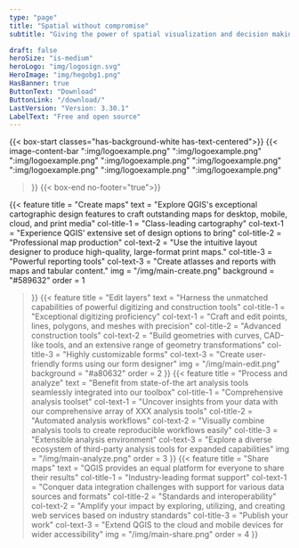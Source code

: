```yaml
---
type: "page"
title: "Spatial without compromise"
subtitle: "Giving the power of spatial visualization and decision making tools to everyone"

draft: false
heroSize: "is-medium"
heroLogo: "img/logosign.svg"
HeroImage: "img/hegobg1.png"
HasBanner: true
ButtonText: "Download" 
ButtonLink: "/download/"
LastVersion: "Version: 3.30.1"
LabelText: "Free and open source"
---
```



<!--
Remove string HasBanner to delete banner from page

Hero Banner currently has HTML elements.
To do: Remove the HTML element and improve the block.
-->
{{< box-start classes="has-background-white has-text-centered">}}
{{< image-content-bar
":img/logoexample.png"
":img/logoexample.png"
":img/logoexample.png"
":img/logoexample.png"
":img/logoexample.png"
":img/logoexample.png"
":img/logoexample.png"
":img/logoexample.png"
>}}
{{< box-end no-footer="true">}}

{{< feature
title = "Create maps"
text = "Explore QGIS's exceptional cartographic design features to craft outstanding maps for desktop, mobile, cloud, and print media"
col-title-1 = "Class-leading cartography"
col-text-1 = "Experience QGIS' extensive set of design options to bring"
col-title-2 = "Professional map production"
col-text-2 = "Use the intuitive layout designer to produce high-quality, large-format print maps."
col-title-3 = "Powerful reporting tools"
col-text-3 = "Create atlasses and reports with maps and tabular content."
img = "/img/main-create.png"
background = "#589632"
order = 1
>}}
{{< feature
title = "Edit layers"
text = "Harness the unmatched capabilities of powerful digitizing and construction tools"
col-title-1 = "Exceptional digitizing proficiency"
col-text-1 = "Craft and edit points, lines, polygons, and meshes with precision"
col-title-2 = "Advanced construction tools"
col-text-2 = "Build geometries with curves, CAD-like tools, and an extensive range of geometry transformations"
col-title-3 = "Highly customizable forms"
col-text-3 = "Create user-friendly forms using our form designer"
img = "/img/main-edit.png"
background = "#a80632"
order = 2
>}}
{{< feature
title = "Process and analyze"
text = "Benefit from state-of-the art analysis tools seamlessly integrated into our toolbox"
col-title-1 = "Comprehensive analysis toolset"
col-text-1 = "Uncover insights from your data with our comprehensive array of XXX analysis tools"
col-title-2 = "Automated analysis workflows"
col-text-2 = "Visually combine analysis tools to create reproducible workflows easily"
col-title-3 = "Extensible analysis environment"
col-text-3 = "Explore a diverse ecosystem of third-party analysis tools for expanded capabilities"
img = "/img/main-analyze.png"
order = 3
>}}
{{< feature
title = "Share maps"
text = "QGIS provides an equal platform for everyone to share their results"
col-title-1 = "Industry-leading format support"
col-text-1 = "Conquer data integration challenges with support for various data sources and formats"
col-title-2 = "Standards and interoperability"
col-text-2 = "Amplify your impact by exploring, utilizing, and creating web services based on industry standards"
col-title-3 = "Publish your work"
col-text-3 = "Extend QGIS to the cloud and mobile devices for wider accessibility"
img = "/img/main-share.png"
order = 4
>}}

<!-- 
{{< box-start classes="columns content notification is-light is-centered" backgroundImage="img/Rectangle 298.png" >}}
{{< column-start class="column is-5">}}
{{< img-grid-1
":img/image 67.png"
":img/image 65.png"
":img/image 66.png"
":img/image 64.png"
>}}
{{< column-end >}}
{{< column-start class="column is-6 is-offset-1" >}}
<div style="color: white; text-transform: uppercase; justify-content: center;
display: flex;
flex-direction: column;">
<h2 class="title has-text-weight-bold">
Empowering geospatial analysis and visualization.
</h2>
<p class="subtitle has-text-info mt-3 has-text-weight-bold is-size-4">Trusted by users world-wide.</p>
<div class="is-centered has-text-centered">
{{< button
fullwidth = "false"
class = "is-transparent has-text-white is-centered pr-6 pl-6 mt-2 is-size-4 is-capitalized"
link = "download"
text = "Download Now" >}}
<p class="is-size-6 is-capitalized has-text-info mt-4 mb-0 has-text-weight-bold">
    Version: 3.30.1
</p>
<p class="is-size-6 is-capitalized has-text-info mt-0 has-text-weight-bold">
    Version: 3.28.5 LTR
</p>
</div>
{{< column-end >}}
{{< column-start class="column is-2" >}}{{< column-end >}}
{{< box-end >}}



{{< box-end no-footer="true">}}

{{< block-section
title="Mapping."
subtitle="Unleash your creativity and experience first class cartographic design capabilities and design great maps. For desktop, mobile, cloud, and print."
class="is-info"    
sub-block-side="left"
backgroundImage="img/Rectangle 105.png"
>}}{{< /block-section >}}

{{< image-block-section-bar
    "Class leading cartography.:Experience QGIS' extensive set of  design options to bring your cartographic ideas to life.:img/image 43.png:primary3"
    "Professional map production.:Use the intuitive layout designer to produce high quality, large format print maps.:img/image 44.png:primary3"
    "Powerful reporting tools.:Create atlasses and reports with maps and tabular content.:img/image 45.png:primary3"
>}}

{{< block-section
title="Editing."
subtitle="Unleash your creativity and experience first class cartographic design capabilities and design great maps. For desktop, mobile, cloud, and print."
class="is-info"    
sub-block-side="right"
backgroundImage="img/Rectangle 105.png"
>}}{{< /block-section >}}


{{< image-block-section-bar
"Class leading cartography.:Experience QGIS' extensive set of  design options to bring your cartographic ideas to life.:img/image 43.png:primary2"
"Professional map production.:Use the intuitive layout designer to produce high quality, large format print maps.:img/image 44.png:primary2"
"Powerful reporting tools.:Create atlasses and reports with maps and tabular content.:img/image 45.png:primary2"
>}}

{{< block-section
title="Processing and analyzing."
subtitle="Benefit from state-of-the art analysis tools, all seamlessly integrated with our toolbox."
class="is-info"    
sub-block-side="left"
backgroundImage="img/Rectangle 106.png"
>}}{{< /block-section >}}

{{< image-block-section-bar
"Class leading cartography.:Experience QGIS' extensive set of  design options to bring your cartographic ideas to life.:img/image 43.png:complementary6"
"Professional map production.:Use the intuitive layout designer to produce high quality, large format print maps.:img/image 44.png:complementary6"
"Powerful reporting tools.:Create atlasses and reports with maps and tabular content.:img/image 45.png:complementary6"
>}}


{{< block-grid
    classes="pb-5" 
    sectionClasses="pb-7"
    subtitle="LEARN MORE">}}

## **START USING QGIS**

Our learning materials ensure that users will quickly get up to speed with using QGIS.

- **Dive into our quick-start tutorials**
- **Discover exciting live demos on our Youtube channel**
- **Browse our comprehensive user and dev docs**

----

{{< youtube q7O819lFKc4 >}}

----

{{< block-grid
classes="p-6 mt-2"
isSection=false
backgroundColor="complementary8"
subtitleColor="complementary2"
backgroundImage="img/Rectangle 317.png"
showBottomBar=true
subtitle="FREEDOM">}}

## **FREE AND OPEN SOURCE**

QGIS is a public project hosted on QGIS.org, licensed as GNU GPLv2, owned by its contributors.

For that reason QGIS is Free and Open Source software, forever. Learn more

{{< /block-grid >}} 
        
{{< /block-grid >}} -->
